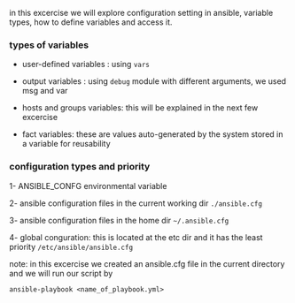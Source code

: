 in this excercise we will explore configuration setting 
in ansible, variable types, how to define variables and access it.

### types of variables
- user-defined variables : using `vars`

- output variables : using `debug` module
with different arguments, we used msg and var

- hosts and groups variables: this will be explained in the next few excercise

- fact variables: these are values auto-generated 
by the system stored in a variable for reusability


### configuration types and priority

1- ANSIBLE_CONFG environmental variable

2- ansible configuration files in the current working dir
   `./ansible.cfg`

3- ansible configuration files in the home dir
   `~/.ansible.cfg`

4- global conguration: this is located at the etc dir and
it has the least priority
`/etc/ansible/ansible.cfg`



note: in this excercise we created an ansible.cfg file 
in the current directory and we will run our script by


`ansible-playbook <name_of_playbook.yml>`

